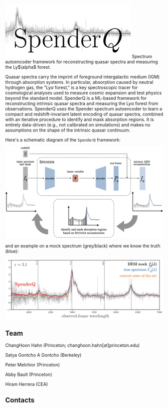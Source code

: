 <img src="./doc/spenderq_logo.png" width="400">
Spectrum autoencoder framework for reconstructing quasar spectra and measuring the Ly$\alpha$ forest. 


Quasar spectra carry the imprint of foreground intergalactic medium (IGM) through absorption systems. In particular, absorption caused by neutral hydrogen gas, the "Ly$\alpha$ forest," is a key spectroscopic tracer for cosmological analyses used to measure cosmic expansion and test physics beyond the standard model. SpenderQ is a ML-based  framework for reconstructing intrinsic quasar spectra and measuring the Lyα forest from observations. SpenderQ uses the Spender spectrum autoencoder to learn a compact and redshift-invariant latent encoding of quasar spectra, combined with an iterative procedure to identify and mask absorption regions. It is entirely data-driven (e.g., not calibrated on simulations) and makes no assumptions on the shape of the intrinsic quasar continuum. 

Here's a schematic diagram of the `SpenderQ` framework:

<img src="./doc/spenderq_framework.png" width="600">

and an example on a mock spectrum (grey/black) where we know the truth (blue): 

<img src="./doc/spenderq_demo.png" width="800">





## Team 

ChangHoon Hahn (Princeton; changhoon.hahn[at]princeton.edu)

Satya Gontcho A Gontcho (Berkeley)

Peter Melchior (Princeton)

Abby Bault (Princeton)

Hiram Herrera (CEA)



## Contacts

